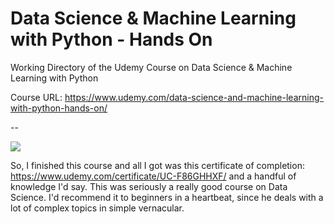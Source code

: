 # Data Science & Machine Learning with Python - Hands On
Working Directory of the Udemy Course on Data Science &amp; Machine Learning with Python

Course URL: https://www.udemy.com/data-science-and-machine-learning-with-python-hands-on/

--

<img src="https://udemy-certificate.s3.amazonaws.com/image/UC-F86GHHXF.jpg" />

So, I finished this course and all I got was this certificate of completion: https://www.udemy.com/certificate/UC-F86GHHXF/ and a handful of knowledge I'd say. This was seriously a really good course on Data Science. I'd recommend it to beginners in a heartbeat, since he deals with a lot of complex topics in simple vernacular.
